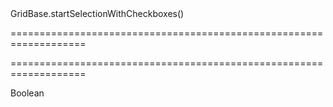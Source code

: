 <!--id-->GridBase.startSelectionWithCheckboxes()<!--/id-->
===================================================================
<!--hidden--><!--/hidden-->
===================================================================

<!--shortDescription-->

<!--/shortDescription-->

<!--returnType-->Boolean<!--/returnType-->
<!--returnDescription-->

<!--/returnDescription-->

<!--fullDescription-->

<!--/fullDescription-->